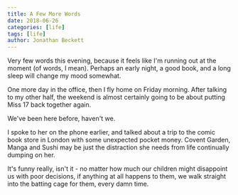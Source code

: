 ```yaml
---
title: A Few More Words
date: 2018-06-26
categories: [life]
tags: [life]
author: Jonathan Beckett
---
```


Very few words this evening, because it feels like I'm running out at the moment (of words, I mean). Perhaps an early night, a good book, and a long sleep will change my mood somewhat.

One more day in the office, then I fly home on Friday morning. After talking to my other half, the weekend is almost certainly going to be about putting Miss 17 back together again.

We've been here before, haven't we.

I spoke to her on the phone earlier, and talked about a trip to the comic book store in London with some unexpected pocket money. Covent Garden, Manga and Sushi may be just the distraction she needs from life continually dumping on her.

It's funny really, isn't it - no matter how much our children might disappoint us with poor decisions, if anything at all happens to them, we walk straight into the batting cage for them, every damn time.